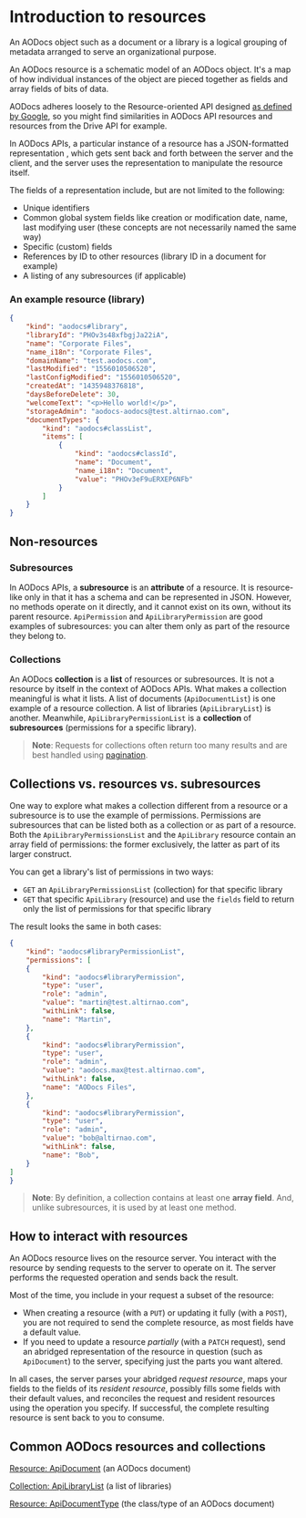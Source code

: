 # Introduction to resources

An AODocs object such as a document or a library is a logical grouping of metadata arranged to serve an organizational purpose.

An AODocs resource is a schematic model of an AODocs object. It's a map of how individual instances of the object are pieced together as fields and array fields of bits of data.

AODocs adheres loosely to the Resource-oriented API designed [as defined by Google](https://cloud.google.com/apis/design/resources), so you might find similarities in AODocs API resources and resources from the Drive API for example.

In AODocs APIs, a particular instance of a resource has a JSON-formatted representation , which gets sent back and forth between the server and the client, and the server uses the representation to manipulate the resource itself.

The fields of a representation include, but are not limited to the following:

*   Unique identifiers
*   Common global system fields like creation or modification date, name, last modifying user (these concepts are not necessarily named the same way)
*   Specific (custom) fields
*   References by ID to other resources (library ID in a document for example)
*   A listing of any subresources (if applicable)


### An example resource (library)

```json
{
    "kind": "aodocs#library",
    "libraryId": "PHOv3s48xfbgjJa22iA",
    "name": "Corporate Files",
    "name_i18n": "Corporate Files",
    "domainName": "test.aodocs.com",
    "lastModified": "1556010506520",
    "lastConfigModified": "1556010506520",
    "createdAt": "1435948376818",
    "daysBeforeDelete": 30,
    "welcomeText": "<p>Hello world!</p>",
    "storageAdmin": "aodocs-aodocs@test.altirnao.com",
    "documentTypes": {
        "kind": "aodocs#classList",
        "items": [
            {
                "kind": "aodocs#classId",
                "name": "Document",
                "name_i18n": "Document",
                "value": "PHOv3eF9uERXEP6NFb"
            }
        ]
    }
}
```

## Non-resources

### Subresources

In AODocs APIs, a **subresource** is an **attribute** of a resource.  It is resource-like only in that it has a schema and can be represented in JSON.  However, no methods operate on it directly, and it cannot exist on its own, without its parent resource.  ```ApiPermission``` and ```ApiLibraryPermission``` are good examples of subresources: you can alter them only as part of the resource they belong to.

### Collections

An AODocs **collection** is a **list** of resources or subresources.  It is not a resource by itself in the context of AODocs APIs.  What makes a collection meaningful is what it lists.  A list of documents (```ApiDocumentList```) is one example of a resource collection.  A list of libraries (```ApiLibraryList```) is another.  Meanwhile, ```ApiLibraryPermissionList``` is a **collection** of **subresources** (permissions for a specific library).

> **Note**: Requests for collections often return too many results and are best handled using [pagination](/docs/aodocs-staging.altirnao.com/1/c/Guides/60-Best%20practices/20-Performance%20considerations).

## Collections vs. resources vs. subresources

One way to explore what makes a collection different from a resource or a subresource is to use the example of permissions.  Permissions are subresources that can be listed both as a collection or as part of a resource.  Both the ```ApiLibraryPermissionsList``` and the ```ApiLibrary``` resource contain an array field of permissions: the former exclusively, the latter as part of its larger construct.

You can get a library's list of permissions in two ways:

*   `GET` an `ApiLibraryPermissionsList` (collection) for that specific library
*   `GET` that specific `ApiLibrary` (resource) and use the `fields` field to return only the list of permissions for that specific library

The result looks the same in both cases:

```json
{
    "kind": "aodocs#libraryPermissionList",
    "permissions": [
    {
        "kind": "aodocs#libraryPermission",
        "type": "user",
        "role": "admin",
        "value": "martin@test.altirnao.com",
        "withLink": false,
        "name": "Martin",
    },
    {
        "kind": "aodocs#libraryPermission",
        "type": "user",
        "role": "admin",
        "value": "aodocs.max@test.altirnao.com",
        "withLink": false,
        "name": "AODocs Files",
    },
    {
        "kind": "aodocs#libraryPermission",
        "type": "user",
        "role": "admin",
        "value": "bob@altirnao.com",
        "withLink": false,
        "name": "Bob",
    }
]
}
```

> **Note**: By definition, a collection contains at least one **array field**.  And, unlike subresources, it is used by at least one method.

## **How to interact with resources**

An AODocs resource lives on the resource server. You interact with the resource by sending requests to the server to operate on it. The server performs the requested operation and sends back the result.

Most of the time, you include in your request a subset of the resource:

*   When creating a resource (with a ```PUT```) or updating it fully (with a ```POST```), you are not required to send the complete resource, as most fields have a default value.
*   If you need to update a resource _partially_ (with a `PATCH` request), send an abridged representation of the resource in question (such as `ApiDocument`) to the server, specifying just the parts you want altered.

In all cases, the server parses your abridged _request resource_, maps your fields to the fields of its _resident resource_, possibly fills some fields with their default values, and reconciles the request and resident resources using the operation you specify. If successful, the complete resulting resource is sent back to you to consume.

## Common AODocs resources and collections

[Resource: ApiDocument](/docs/aodocs-staging.altirnao.com/1/types/ApiDocument) (an AODocs document)

[Collection: ApiLibraryList](/docs/aodocs-staging.altirnao.com/1/types/ApiLibraryList) (a list of libraries)

[Resource: ApiDocumentType](/docs/aodocs-staging.altirnao.com/1/types/ApiDocumentType) (the class/type of an AODocs document)